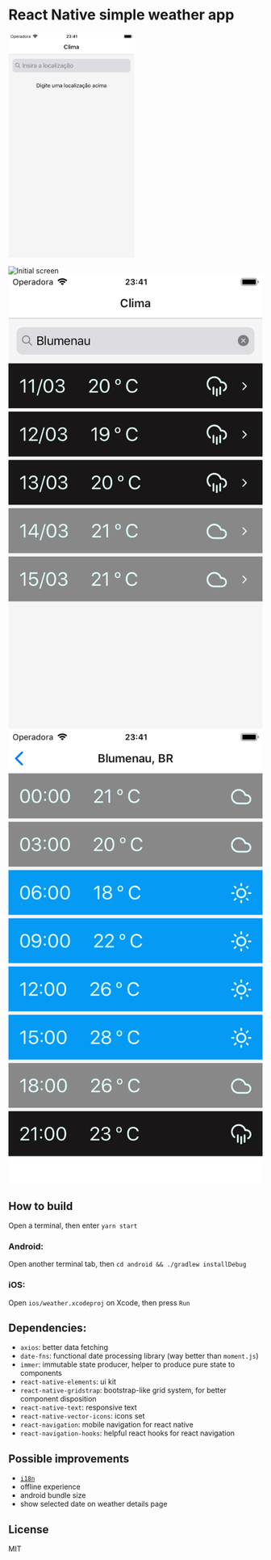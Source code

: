 # React Native simple weather app

<img src="https://raw.githubusercontent.com/zaguiini/react-native-weather/master/screenshots/initial.png" width="250" />

![Initial screen]()
![Weather summary](https://raw.githubusercontent.com/zaguiini/react-native-weather/master/screenshots/summary.png)
![Weather details](https://raw.githubusercontent.com/zaguiini/react-native-weather/master/screenshots/details.png)

## How to build

Open a terminal, then enter `yarn start`

### Android:

Open another terminal tab, then `cd android && ./gradlew installDebug`

### iOS:

Open `ios/weather.xcodeproj` on Xcode, then press `Run`

## Dependencies:

- `axios`: better data fetching
- `date-fns`: functional date processing library (way better than `moment.js`)
- `immer`: immutable state producer, helper to produce pure state to components
- `react-native-elements`: ui kit
- `react-native-gridstrap`: bootstrap-like grid system, for better component disposition
- `react-native-text`: responsive text
- `react-native-vector-icons`: icons set
- `react-navigation`: mobile navigation for react native
- `react-navigation-hooks`: helpful react hooks for react navigation

## Possible improvements

- [`i18n`](<https://pt.wikipedia.org/wiki/Internacionaliza%C3%A7%C3%A3o_(inform%C3%A1tica)>)
- offline experience
- android bundle size
- show selected date on weather details page

## License

MIT
